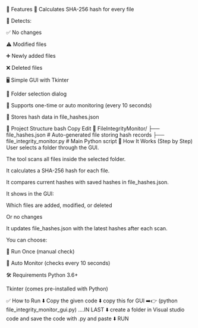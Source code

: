 📌 Features 🧮 Calculates SHA-256 hash for every file

🔄 Detects:

✅ No changes

⚠️ Modified files

➕ Newly added files

❌ Deleted files

🖥️ Simple GUI with Tkinter

📂 Folder selection dialog

🔁 Supports one-time or auto monitoring (every 10 seconds)

💾 Stores hash data in file_hashes.json

📁 Project Structure bash Copy Edit 📁 FileIntegrityMonitor/ ├── file_hashes.json # Auto-generated file storing hash records ├── file_integrity_monitor.py # Main Python script 🚀 How It Works (Step by Step) User selects a folder through the GUI.

The tool scans all files inside the selected folder.

It calculates a SHA-256 hash for each file.

It compares current hashes with saved hashes in file_hashes.json.

It shows in the GUI:

Which files are added, modified, or deleted

Or no changes

It updates file_hashes.json with the latest hashes after each scan.

You can choose:

📌 Run Once (manual check)

🔁 Auto Monitor (checks every 10 seconds)

🛠️ Requirements Python 3.6+

Tkinter (comes pre-installed with Python)

✅ How to Run ⬇️ Copy the given code ⬇️ copy this for GUI ➡️👉 (python file_integrity_monitor_gui.py) ....IN LAST ⬇️ create a folder in Visual studio code and save the code with .py and paste ⬇️ RUN
